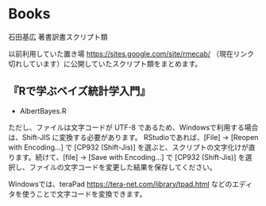 # Books
石田基広 著書訳書スクリプト類

以前利用していた置き場 https://sites.google.com/site/rmecab/ （現在リンク切れしています）に公開していたスクリプト類をまとめます。

## 『Rで学ぶベイズ統計学入門』

- AlbertBayes.R 

ただし、ファイルは文字コードが UTF-8 であるため、Windowsで利用する場合は、Shift-JIS に変換する必要があります。
RStudioであれば、[File] -> [Reopen with Encoding...] で [CP932 (Shift-Jis)] を選ぶと、スクリプトの文字化けが直ります。続けて、[file] -> [Save with Encoding...] で  [CP932 (Shift-Jis)] を選択し、ファイルの文字コードを変更した結果を保存してください。

Windowsでは、teraPad https://tera-net.com/library/tpad.html などのエディタを使うことで文字コードを変換できます。




